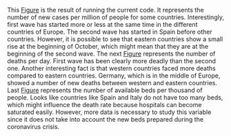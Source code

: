 This [Figure](https://github.com/agmarin87/agmarin-PythonProjects/blob/master/COVID%20project/COVID%20new%20cases.png) is the result of running the current code. It represents the number of new cases per million of people for some countries. Interestingly, first wave has started more or less at the same time in the different countries of Europe. The second wave has started in Spain before other countries. However, it is possible to see that eastern countries show a small rise at the beginning of October, which might mean that they are at the beginning of the second wave.
The next [Figure](https://github.com/agmarin87/agmarin-PythonProjects/blob/master/COVID%20project/COVID%20new%20deaths.png) represents the number of deaths per day. First wave has been clearly more deadly than the second one. Another interesting fact is that western countries faced more deaths compared to eastern countries. Germany, which is in the middle of Europe, showed a number of new deaths between western and eastern countries.
Last [Figure](https://github.com/agmarin87/agmarin-PythonProjects/blob/master/COVID%20project/COVID%20beds.png) represents the number of available beds per thousand of people. Looks like countries like Spain and Italy do not have too many beds, which might influence the death rate because hospitals can become saturated easily. However, more data is necessary to study this variable since it does not take into account the new beds prepared during the coronavirus crisis.
